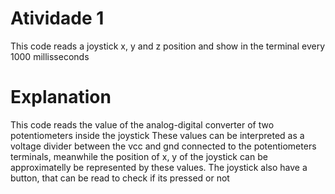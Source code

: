 # Atividade 1
This code reads a joystick x, y and z position and show in the terminal every 1000 millisseconds

# Explanation
This code reads the value of the analog-digital converter of two potentiometers inside the joystick
These values can be interpreted as a voltage divider between the vcc and gnd connected to the potentiometers terminals, 
meanwhile the position of x, y of the joystick can be approximatelly be represented by these values.
The joystick also have a button, that can be read to check if its pressed or not